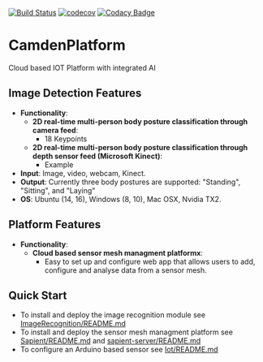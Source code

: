 [![Build Status](https://travis-ci.com/kalperen/CamdenPlatform.svg?branch=master)](https://travis-ci.com/kalperen/CamdenPlatform)
[![codecov](https://codecov.io/gh/kalperen/CamdenPlatform/branch/master/graph/badge.svg)](https://codecov.io/gh/kalperen/CamdenPlatform)
[![Codacy Badge](https://api.codacy.com/project/badge/Grade/7b4b26ff2c0a4c0caddb1f6ab18eb13f)](https://www.codacy.com/app/kalperen/CamdenPlatform?utm_source=github.com&amp;utm_medium=referral&amp;utm_content=kalperen/CamdenPlatform&amp;utm_campaign=Badge_Grade)

# CamdenPlatform
Cloud based IOT Platform with integrated AI

## Image Detection Features
- **Functionality**:
    - **2D real-time multi-person body posture classification through camera feed**:
      - 18 Keypoints
    - **2D real-time multi-person body posture classification through depth sensor feed (Microsoft Kinect)**:
        - Example
- **Input**: Image, video, webcam, Kinect.
- **Output**: Currently three body postures are supported: "Standing", "Sitting", and "Laying"
- **OS**: Ubuntu (14, 16), Windows (8, 10), Mac OSX, Nvidia TX2.

## Platform Features
- **Functionality**:
  - **Cloud based sensor mesh managment platformx**:
    - Easy to set up and configure web app that allows users to add, configure and analyse data from a sensor mesh.

## Quick Start

- To install and deploy the image recognition module see [ImageRecognition/README.md](imageRecognition/README.md)
- To install and deploy the sensor mesh managment platform see [Sapient/README.md](Sapient/README.md) and [sapient-server/README.md](sapient-server/README.md)
- To configure an Arduino based sensor see [Iot/README.md](Iot/README.md)
